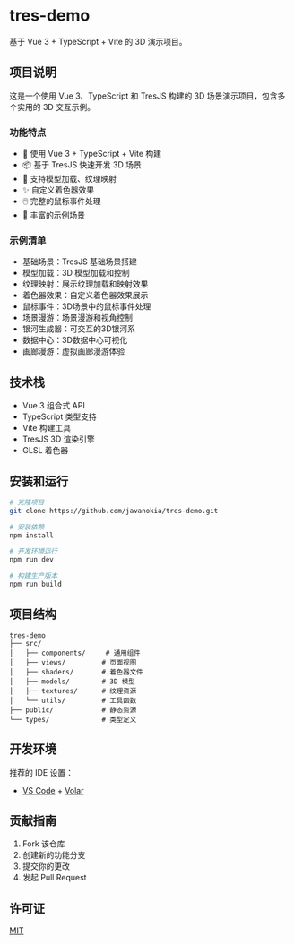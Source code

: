 # tres-demo

基于 Vue 3 + TypeScript + Vite 的 3D 演示项目。

## 项目说明

这是一个使用 Vue 3、TypeScript 和 TresJS 构建的 3D 场景演示项目，包含多个实用的 3D 交互示例。

### 功能特点

- 🚀 使用 Vue 3 + TypeScript + Vite 构建
- 📦 基于 TresJS 快速开发 3D 场景
- 🎨 支持模型加载、纹理映射
- ✨ 自定义着色器效果
- 🖱️ 完整的鼠标事件处理
- 🌌 丰富的示例场景

### 示例清单

- 基础场景：TresJS 基础场景搭建
- 模型加载：3D 模型加载和控制
- 纹理映射：展示纹理加载和映射效果
- 着色器效果：自定义着色器效果展示
- 鼠标事件：3D场景中的鼠标事件处理
- 场景漫游：场景漫游和视角控制
- 银河生成器：可交互的3D银河系
- 数据中心：3D数据中心可视化
- 画廊漫游：虚拟画廊漫游体验

## 技术栈

- Vue 3 组合式 API
- TypeScript 类型支持
- Vite 构建工具
- TresJS 3D 渲染引擎
- GLSL 着色器

## 安装和运行

```bash
# 克隆项目
git clone https://github.com/javanokia/tres-demo.git

# 安装依赖
npm install

# 开发环境运行
npm run dev

# 构建生产版本
npm run build
```

## 项目结构

```
tres-demo
├── src/
│   ├── components/     # 通用组件
│   ├── views/         # 页面视图
│   ├── shaders/       # 着色器文件
│   ├── models/        # 3D 模型
│   ├── textures/      # 纹理资源
│   └── utils/         # 工具函数
├── public/            # 静态资源
└── types/             # 类型定义
```

## 开发环境

推荐的 IDE 设置：
- [VS Code](https://code.visualstudio.com/) + [Volar](https://marketplace.visualstudio.com/items?itemName=Vue.volar)

## 贡献指南

1. Fork 该仓库
2. 创建新的功能分支
3. 提交你的更改
4. 发起 Pull Request

## 许可证

[MIT](LICENSE)
